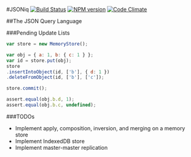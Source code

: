 #JSONiq
[![Build Status](http://img.shields.io/travis/wcandillon/jsoniq/master.svg?style=flat)](https://travis-ci.org/wcandillon/jsoniq) [![NPM version](http://img.shields.io/npm/v/jsoniq.svg?style=flat)](http://badge.fury.io/js/jsoniq) [![Code Climate](http://img.shields.io/codeclimate/github/wcandillon/jsoniq.svg?style=flat)](https://codeclimate.com/github/wcandillon/jsoniq)

##The JSON Query Language

###Pending Update Lists

```javascript
var store = new MemoryStore();

var obj = { a: 1, b: { c: 1 } };
var id = store.put(obj);
store
.insertIntoObject(id, ['b'], { d: 1 })
.deleteFromObject(id, ['b'], ['c']);

store.commit();

assert.equal(obj.b.d, 1);
assert.equal(obj.b.c, undefined);
```

###TODOs
* Implement apply, composition, inversion, and merging on a memory store
* Implement IndexedDB store
* Implement master-master replication
